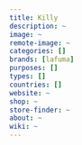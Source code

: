 ```yaml
---
title: Killy
description: ~
image: ~
remote-image: ~
categories: []
brands: [lafuma]
purposes: []
types: []
countries: []
website: ~
shop: ~
store-finder: ~
about: ~
wiki: ~
---
```

